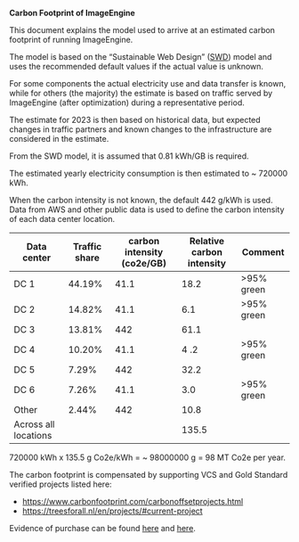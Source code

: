 **Carbon Footprint of ImageEngine**

This document explains the model used to arrive at an estimated carbon footprint of running ImageEngine.

The model is based on the “Sustainable Web Design” ([SWD](https://sustainablewebdesign.org/calculating-digital-emissions/)) model and uses the recommended default values if the actual value is unknown.

For some components the actual electricity use and data transfer is known, while for others (the majority) the estimate is based on traffic served by ImageEngine (after optimization) during a representative period. 

The estimate for 2023 is then based on historical data, but expected changes in traffic partners and known changes to the infrastructure are considered in the estimate.

From the SWD model, it is assumed that  0.81 kWh/GB is required.

The estimated yearly electricity consumption is then estimated to ~ 720000 kWh.

When the carbon intensity is not known, the default 442 g/kWh is used. Data from AWS and other public data is used to define the carbon intensity of each data center location.

| Data center | Traffic share	| carbon intensity (co2e/GB) | Relative carbon intensity | Comment |
| --- | --- | --- | --- | --- | 
| DC 1	| 44.19%	| 41.1 | 18.2 | >95% green|
| DC 2	| 14.82%	| 41.1 | 6.1 | >95% green |
| DC 3	| 13.81%	| 442 | 61.1 | |
| DC 4	| 10.20%	| 41.1 | 4 .2 | >95% green |
| DC 5	| 7.29%	| 442 | 32.2 | |
| DC 6	| 7.26%	| 41.1 | 3.0 | >95% green |
| Other | 2.44% | 442 | 10.8 | |
| Across all locations | | |135.5| |

720000 kWh x 135.5 g Co2e/kWh = ~ 98000000 g = 98 MT Co2e per year.

The carbon footprint is compensated by supporting VCS and Gold Standard verified projects listed here:

* https://www.carbonfootprint.com/carbonoffsetprojects.html
* https://treesforall.nl/en/projects/#current-project 

Evidence of purchase can be found [here](https://github.com/imgeng/sustainability/blob/main/2023/certificate%20(1).pdf) and [here](https://github.com/imgeng/sustainability/blob/main/2023/voucher-6TNOIOPY-tpus-717709.pdf).

